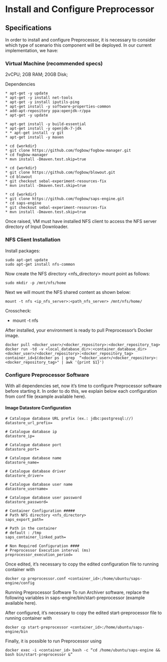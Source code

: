 # Install and Configure Preprocessor

## Specifications
In order to install and configure Preprocessor, it is necessary to consider which type of scenario this component will be deployed. In our current implementation, we have:

### Virtual Machine (recommended specs)
2vCPU;
2GB RAM;
20GB Disk;

Dependencies
```
* apt-get -y update
* apt-get -y install net-tools
* apt-get -y install iputils-ping
* apt-get install -y software-properties-common
* add-apt-repository ppa:openjdk-r/ppa
* apt-get -y update

* apt-get install -y build-essential
* apt-get install -y openjdk-7-jdk
* * apt-get install -y git
* apt-get install -y maven
```
```
* cd {workdir}
* git clone https://github.com/fogbow/fogbow-manager.git
* cd fogbow-manager
* mvn install -Dmaven.test.skip=true
```
```
* cd {workdir}
* git clone https://github.com/fogbow/blowout.git
* cd blowout
* git checkout sebal-experiment-resources-fix
* mvn install -Dmaven.test.skip=true
```
```
* cd {workdir}
* git clone https://github.com/fogbow/saps-engine.git
* cd saps-engine
* git checkout sebal-experiment-resources-fix
* mvn install -Dmaven.test.skip=true
```
Once raised, VM must have installed NFS client to access the NFS server directory of Input Downloader.

### NFS Client Installation 
Install packages:
```
sudo apt-get update
sudo apt-get install nfs-common
```
Now create the NFS directory <nfs_directory> mount point as follows:
```
sudo mkdir -p /mnt/nfs/home
```
Next we will mount the NFS shared content as shown below:
```
mount -t nfs <ip_nfs_server>:<path_nfs_server> /mnt/nfs/home/
```
Crosscheck:
* mount -t nfs

After installed, your environment is ready to pull Preprocessor’s Docker image.

```
docker pull <docker_user>/<docker_repository>:<docker_repository_tag>
docker run -td -v <local_database_dir>:<container_database_dir> <docker_user>/<docker_repository>:<docker_repository_tag>
container_id=$(docker ps | grep  “<docker_user>/<docker_repository>:<docker_repository_tag>" | awk '{print $1}')
```

### Configure Preprocessor Software
With all dependencies set, now it’s time to configure Preprocessor software before starting it. In order to do this, we explain below each configuration from conf file (example available here).

#### Image Datastore Configuration ####
```
# Catalogue database URL prefix (ex.: jdbc:postgresql://)
datastore_url_prefix=

# Catalogue database ip
datastore_ip=

# Catalogue database port
datastore_port=

# Catalogue database name
datastore_name=

# Catalogue database driver
datastore_driver=

# Catalogue database user name
datastore_username=

# Catalogue database user password
datastore_password=

# Container Configuration #####
# Path NFS directory <nfs_directory>
saps_export_path=

# Path in the container
# default : /tmp
saps_container_linked_path=

# Non Required Configuration ####
# Preprocessor Execution interval (ms)
preprocessor_execution_period=
```

Once edited, it’s necessary to copy the edited configuration file to running container with

```
docker cp preprocessor.conf <container_id>:/home/ubuntu/saps-engine/config
```

Running Preprocessor Software
To run Archiver software, replace the following variables in saps-engine/bin/start-preprocessor (example available here). 

After configured, it’s necessary to copy the edited start-preprocessor file to running container with
```
docker cp start-preprocessor <container_id>:/home/ubuntu/saps-engine/bin
```
Finally, it is possible to run Preprocessor using
```
docker exec -i <container_id> bash -c “cd /home/ubuntu/saps-engine && bash bin/start-preprocessor &”
```

